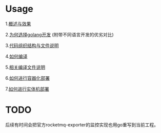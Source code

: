 
# Usage

1.[概述与效果](https://github.com/hepyu/RocketmqExporter/wiki/%E6%A6%82%E8%BF%B0%E4%B8%8E%E6%95%88%E6%9E%9C)

2.[为何选择golang开发](https://github.com/hepyu/RocketmqExporter/wiki/%E4%B8%BA%E4%BD%95%E9%80%89%E6%8B%A9golang%E5%BC%80%E5%8F%91) (附带不同语言开发的优劣对比)

3.[代码组织结构与文件说明](https://github.com/hepyu/RocketmqExporter/wiki/%E4%BB%A3%E7%A0%81%E7%BB%84%E7%BB%87%E7%BB%93%E6%9E%84%E4%B8%8E%E6%96%87%E4%BB%B6%E8%AF%B4%E6%98%8E)

4.[如何编译](https://github.com/hepyu/RocketmqExporter/wiki/%E5%A6%82%E4%BD%95%E7%BC%96%E8%AF%91)

5.[相关编译文件说明](https://github.com/hepyu/RocketmqExporter/wiki/%E7%9B%B8%E5%85%B3%E7%BC%96%E8%AF%91%E6%96%87%E4%BB%B6%E8%AF%B4%E6%98%8E)

6.[如何进行容器化部署](https://github.com/hepyu/RocketmqExporter/wiki/%E5%A6%82%E4%BD%95%E8%BF%9B%E8%A1%8C%E5%AE%B9%E5%99%A8%E5%8C%96%E9%83%A8%E7%BD%B2)

7.[如何进行实体机部署](https://github.com/hepyu/RocketmqExporter/wiki/%E5%A6%82%E4%BD%95%E8%BF%9B%E8%A1%8C%E5%AE%9E%E4%BD%93%E6%9C%BA%E9%83%A8%E7%BD%B2)

# TODO

后续有时间会把官方rocketmq-exporter的监控实现也用go重写到当前工程。
